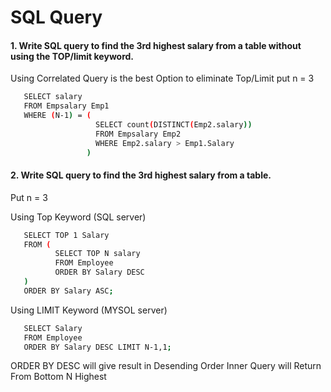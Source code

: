 # SQL Query

#### 1. Write SQL query to find the 3rd highest salary from a table without using the TOP/limit keyword.
Using Correlated Query is the best Option to eliminate Top/Limit
put n = 3

```bash
   SELECT salary
   FROM Empsalary Emp1
   WHERE (N-1) = (
                   SELECT count(DISTINCT(Emp2.salary))
                   FROM Empsalary Emp2
                   WHERE Emp2.salary > Emp1.Salary
                 )
```
#### 2. Write SQL query to find the 3rd highest salary from a table.

Put n = 3

Using Top Keyword (SQL server)
```bash
   SELECT TOP 1 Salary
   FROM (
          SELECT TOP N salary
          FROM Employee
          ORDER BY Salary DESC
   )
   ORDER BY Salary ASC;
```
Using LIMIT Keyword (MYSOL server)
```bash
   SELECT Salary
   FROM Employee
   ORDER BY Salary DESC LIMIT N-1,1; 
```
ORDER BY DESC will give result in Desending Order Inner Query will Return From Bottom N Highest